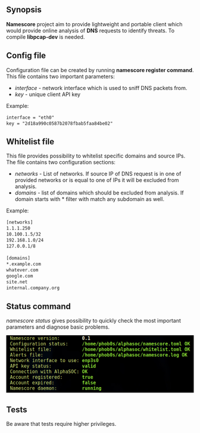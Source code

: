 ## Synopsis
**Namescore** project aim to provide lightweight and portable client which would provide online analysis of **DNS** requests to identify threats. 
To compile **libpcap-dev** is needed.

## Config file

Configuration file can be created by running **namescore register command**. This file contains two important parameters:

-  *interface* -  network interface which is used to sniff DNS packets from.
- *key* -  unique client API key 

Example:
```
interface = "eth0"
key = "2d18a990c0587b2078fbab5faa84be02"
```

## Whitelist file
This file provides possibility to whitelist specific domains and source IPs.
The file contains two configuration sections:

- *networks* - List of networks. If source IP of DNS request is in one of provided networks or is equal to one of IPs it will be excluded from analysis. 
- *domains* - list of domains which should be excluded from analysis. If domain starts with \* filter with match any subdomain as well.

Example:
```
[networks]
1.1.1.250
10.100.1.5/32
192.168.1.0/24
127.0.0.1/8

[domains] 
*.example.com 
whatever.com
google.com
site.net
internal.company.org
```
## Status command
*namescore status* gives possibility to quickly check the most important parameters and diagnose basic problems.

![status jpg ](https://github.com/alphasoc/namescore/blob/master/status.jpg)

## Tests
Be aware that tests require higher privileges.